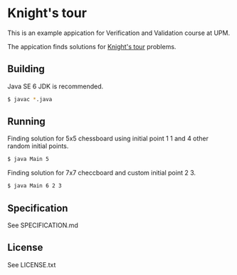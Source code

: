 # Knight's tour

This is an example appication for Verification and Validation course at UPM.

The appication finds solutions for [Knight's tour][1] problems.

[1]: http://en.wikipedia.org/wiki/Knight's_tour

## Building

Java SE 6 JDK is recommended. 

```bash
$ javac *.java
```

## Running

Finding solution for 5x5 chessboard using initial point 1 1 and 4 other random initial points.

```bash
$ java Main 5
```

Finding solution for 7x7 checcboard and custom initial point 2 3.

```bash
$ java Main 6 2 3
```

## Specification

See SPECIFICATION.md

## License

See LICENSE.txt

